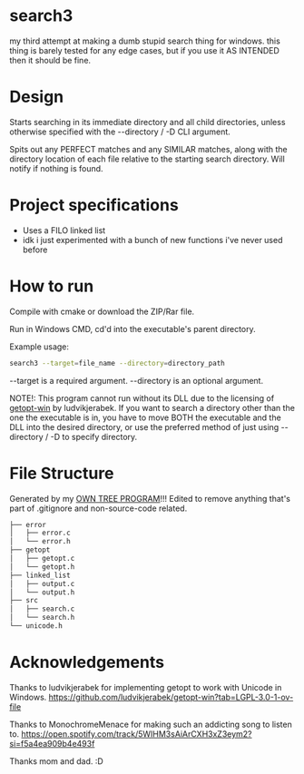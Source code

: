 # search3

my third attempt at making a dumb stupid search thing for windows.
this thing is barely tested for any edge cases, but if you use it AS INTENDED then it should be fine.


# Design

Starts searching in its immediate directory and all child directories, unless otherwise specified with the --directory / -D CLI argument.

Spits out any PERFECT matches and any SIMILAR matches, along with the directory location of each file relative to the starting search directory. Will notify if nothing is found.


# Project specifications

- Uses a FILO linked list
- idk i just experimented with a bunch of new functions i've never used before


# How to run

Compile with cmake or download the ZIP/Rar file. 

Run in Windows CMD, cd'd into the executable's parent directory.

Example usage:
```bash
search3 --target=file_name --directory=directory_path
```
--target is a required argument.
--directory is an optional argument.

NOTE!: This program cannot run without its DLL due to the licensing of [getopt-win](https://github.com/ludvikjerabek/getopt-win?tab=LGPL-3.0-1-ov-file) by ludvikjerabek. If you want to search a directory other than the one the executable is in, you have to move BOTH the executable and the DLL into the desired directory, or use the preferred method of just using --directory / -D to specify directory.


# File Structure


Generated by my [OWN TREE PROGRAM](https://github.com/cnnacat/win-tree/tree/main)!!!
Edited to remove anything that's part of .gitignore and non-source-code related.
```bash
├── error
│   ├── error.c
│   └── error.h
├── getopt
│   ├── getopt.c
│   └── getopt.h
├── linked_list
│   ├── output.c
│   └── output.h
├── src
│   ├── search.c
│   └── search.h
└── unicode.h
```


# Acknowledgements

Thanks to ludvikjerabek for implementing getopt to work with Unicode in Windows.
<https://github.com/ludvikjerabek/getopt-win?tab=LGPL-3.0-1-ov-file>

Thanks to MonochromeMenace for making such an addicting song to listen to.
<https://open.spotify.com/track/5WIHM3sAiArCXH3xZ3eym2?si=f5a4ea909b4e493f>

Thanks mom and dad. :D